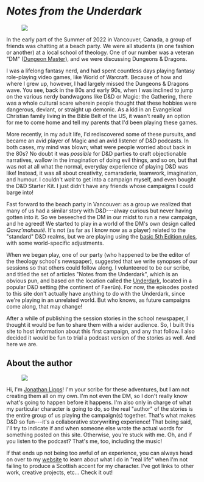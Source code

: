 # _Notes from the Underdark_

<figure class="image is-128x128"><img src="/_static/img/yvr.jpg" class="is-rounded" /></figure>

In the early part of the Summer of 2022 in Vancouver, Canada, a group of friends was chatting at
a beach party. We were all students (in one fashion or another) at a local school of theology. One
of our number was a veteran "DM" ([Dungeon Master](https://en.wikipedia.org/wiki/Dungeon_Master)),
and we were discussing Dungeons & Dragons.

I was a lifelong fantasy nerd, and had spent countless days playing fantasy role-playing video
games, like World of Warcraft. Because of how and where I grew up, however, I had largely missed
the Dungeons & Dragons wave. You see, back in the 80s and early 90s, when I was inclined to jump on
the various nerdy bandwagons like D&D or Magic: the Gathering, there was a whole cultural scare
wherein people thought that these hobbies were dangerous, deviant, or straight up demonic. As a kid
in an Evangelical Christian family living in the Bible Belt of the US, it wasn't really an option
for me to come home and tell my parents that I'd been playing these games.

More recently, in my adult life, I'd rediscovered some of these pursuits, and became an avid player
of Magic and an avid listener of D&D podcasts. In both cases, my mind was blown; what were people
worried about back in the 80s? No doubt it was _possible_ for D&D parties to craft objectionable
narratives, wallow in the imagination of doing evil things, and so on, but that was not at all what
the normal, everyday experience of playing D&D was like! Instead, it was all about creativity,
camaraderie, teamwork, imagination, and humour. I couldn't _wait_ to get into a campaign myself,
and even bought the D&D Starter Kit. I just didn't have any friends whose campaigns I could barge
into!

Fast forward to the beach party in Vancouver: as a group we realized that many of us had a similar
story with D&D---alway curious but never having gotten into it. So we beseeched the DM in our midst
to run a new campaign, and he agreed! We started to play in a world of the DM's own design called
_Qawz'mahautë_. It's not (as far as I know now as a player) related to the "standard" D&D realms,
but we are playing using the [basic 5th Edition
rules](https://dnd.wizards.com/what-is-dnd/basic-rules), with some world-specific adjustments.

When we began play, one of our party (who happened to be the editor of the theology school's
newspaper), suggested that we write synopses of our sessions so that others could follow along.
I volunteered to be our scribe, and titled the set of articles "Notes from the Underdark", which is
an obvious pun, and based on the location called the
[Underdark](https://forgottenrealms.fandom.com/wiki/Underdark), located in a popular D&D setting
(the continent of Faerûn). For now, the episodes posted to this site don't actually have anything
to do with the Underdark, since we're playing in an unrelated world. But who knows, as future
campaigns come along, that may change!

After a while of publishing the session stories in the school newspaper, I thought it would be fun
to share them with a wider audience. So, I built this site to host information about this first
campaign, and any that follow. I also decided it would be fun to trial a podcast version of the
stories as well. And here we are.

## About the author

<figure class="image is-128x128"><img src="/_static/img/jlipps.jpg" class="is-rounded" /></figure>

Hi, I'm [Jonathan Lipps](https://jlipps.com)! I'm your scribe for these adventures, but I am not
creating them all on my own. I'm not even the DM, so I don't really know what's going to happen
before it happens. I'm also only in charge of what my particular character is going to do, so the
real "author" of the stories is the entire group of us playing the campaign(s) together. That's
what makes D&D so fun---it's a collaborative storywriting experience! That being said, I'll try to
indicate if and when someone else wrote the actual words for something posted on this site.
Otherwise, you're stuck with me. Oh, and if you listen to the podcast? That's me, too, including
the music!

If that ends up not being too awful of an experience, you can always head on over to my
[website](https://jlipps.com) to learn about what I do in "real life" when I'm not failing to
produce a Scottish accent for my character. I've got links to other work, creative projects, etc...
Check it out!
